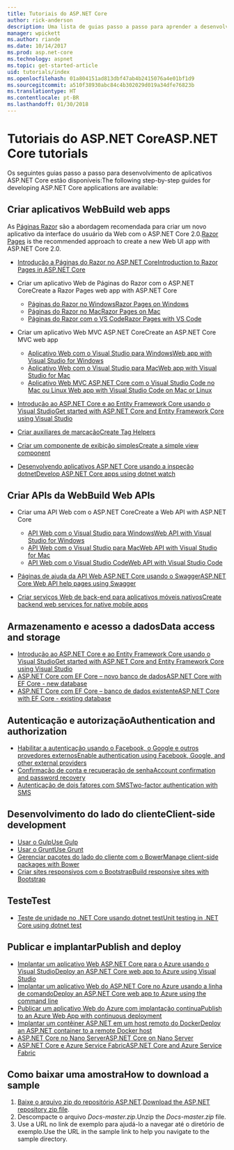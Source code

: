 ```yaml
---
title: Tutoriais do ASP.NET Core
author: rick-anderson
description: Uma lista de guias passo a passo para aprender a desenvolver aplicativos ASP.NET Core.
manager: wpickett
ms.author: riande
ms.date: 10/14/2017
ms.prod: asp.net-core
ms.technology: aspnet
ms.topic: get-started-article
uid: tutorials/index
ms.openlocfilehash: 01a804151ad813dbf47ab4b2415076a4e01bf1d9
ms.sourcegitcommit: a510f38930abc84c4b302029d019a34dfe76823b
ms.translationtype: HT
ms.contentlocale: pt-BR
ms.lasthandoff: 01/30/2018
---
```

# <a name="aspnet-core-tutorials"></a><span data-ttu-id="75bf3-103">Tutoriais do ASP.NET Core</span><span class="sxs-lookup"><span data-stu-id="75bf3-103">ASP.NET Core tutorials</span></span>

<span data-ttu-id="75bf3-104">Os seguintes guias passo a passo para desenvolvimento de aplicativos ASP.NET Core estão disponíveis:</span><span class="sxs-lookup"><span data-stu-id="75bf3-104">The following step-by-step guides for developing ASP.NET Core applications are available:</span></span>

## <a name="build-web-apps"></a><span data-ttu-id="75bf3-105">Criar aplicativos Web</span><span class="sxs-lookup"><span data-stu-id="75bf3-105">Build web apps</span></span>

<span data-ttu-id="75bf3-106">As [Páginas Razor](xref:mvc/razor-pages/index) são a abordagem recomendada para criar um novo aplicativo da interface do usuário da Web com o ASP.NET Core 2.0.</span><span class="sxs-lookup"><span data-stu-id="75bf3-106">[Razor Pages](xref:mvc/razor-pages/index) is the recommended approach to create a new Web UI app with ASP.NET Core 2.0.</span></span>

* [<span data-ttu-id="75bf3-107">Introdução a Páginas do Razor no ASP.NET Core</span><span class="sxs-lookup"><span data-stu-id="75bf3-107">Introduction to Razor Pages in ASP.NET Core</span></span>](xref:mvc/razor-pages/index)
* <span data-ttu-id="75bf3-108">Criar um aplicativo Web de Páginas do Razor com o ASP.NET Core</span><span class="sxs-lookup"><span data-stu-id="75bf3-108">Create a Razor Pages web app with ASP.NET Core</span></span>

   * [<span data-ttu-id="75bf3-109">Páginas do Razor no Windows</span><span class="sxs-lookup"><span data-stu-id="75bf3-109">Razor Pages on Windows</span></span>](xref:tutorials/razor-pages/index)
   * [<span data-ttu-id="75bf3-110">Páginas do Razor no Mac</span><span class="sxs-lookup"><span data-stu-id="75bf3-110">Razor Pages on Mac</span></span>](xref:tutorials/razor-pages-mac/index)
   * [<span data-ttu-id="75bf3-111">Páginas do Razor com o VS Code</span><span class="sxs-lookup"><span data-stu-id="75bf3-111">Razor Pages with VS Code</span></span>](xref:tutorials/razor-pages-vsc/index)  

* <span data-ttu-id="75bf3-112">Criar um aplicativo Web MVC ASP.NET Core</span><span class="sxs-lookup"><span data-stu-id="75bf3-112">Create an ASP.NET Core MVC web app</span></span>

   * [<span data-ttu-id="75bf3-113">Aplicativo Web com o Visual Studio para Windows</span><span class="sxs-lookup"><span data-stu-id="75bf3-113">Web app with Visual Studio for Windows</span></span>](first-mvc-app/index.md)
   * [<span data-ttu-id="75bf3-114">Aplicativo Web com o Visual Studio para Mac</span><span class="sxs-lookup"><span data-stu-id="75bf3-114">Web app with Visual Studio for Mac</span></span>](first-mvc-app-mac/index.md)
   * [<span data-ttu-id="75bf3-115">Aplicativo Web MVC ASP.NET Core com o Visual Studio Code no Mac ou Linux </span><span class="sxs-lookup"><span data-stu-id="75bf3-115">Web app with Visual Studio Code on Mac or Linux</span></span>](first-mvc-app-xplat/index.md)

* [<span data-ttu-id="75bf3-116">Introdução ao ASP.NET Core e ao Entity Framework Core usando o Visual Studio</span><span class="sxs-lookup"><span data-stu-id="75bf3-116">Get started with ASP.NET Core and Entity Framework Core using Visual Studio</span></span>](../data/ef-mvc/index.md)
* [<span data-ttu-id="75bf3-117">Criar auxiliares de marcação</span><span class="sxs-lookup"><span data-stu-id="75bf3-117">Create Tag Helpers</span></span>](../mvc/views/tag-helpers/authoring.md)
* [<span data-ttu-id="75bf3-118">Criar um componente de exibição simples</span><span class="sxs-lookup"><span data-stu-id="75bf3-118">Create a simple view component</span></span>](../mvc/views/view-components.md#walkthrough-creating-a-simple-view-component)
* [<span data-ttu-id="75bf3-119">Desenvolvendo aplicativos ASP.NET Core usando a inspeção dotnet</span><span class="sxs-lookup"><span data-stu-id="75bf3-119">Develop ASP.NET Core apps using dotnet watch</span></span>](dotnet-watch.md)

## <a name="build-web-apis"></a><span data-ttu-id="75bf3-120">Criar APIs da Web</span><span class="sxs-lookup"><span data-stu-id="75bf3-120">Build Web APIs</span></span>
* <span data-ttu-id="75bf3-121">Criar uma API Web com o ASP.NET Core</span><span class="sxs-lookup"><span data-stu-id="75bf3-121">Create a Web API with ASP.NET Core</span></span>

  * [<span data-ttu-id="75bf3-122">API Web com o Visual Studio para Windows</span><span class="sxs-lookup"><span data-stu-id="75bf3-122">Web API with Visual Studio for Windows</span></span>](first-web-api.md)
  * [<span data-ttu-id="75bf3-123">API Web com o Visual Studio para Mac</span><span class="sxs-lookup"><span data-stu-id="75bf3-123">Web API with Visual Studio for Mac</span></span>](xref:tutorials/first-web-api-mac)
  * [<span data-ttu-id="75bf3-124">API Web com o Visual Studio Code</span><span class="sxs-lookup"><span data-stu-id="75bf3-124">Web API with Visual Studio Code</span></span>](web-api-vsc.md)
  
* [<span data-ttu-id="75bf3-125">Páginas de ajuda da API Web ASP.NET Core usando o Swagger</span><span class="sxs-lookup"><span data-stu-id="75bf3-125">ASP.NET Core Web API help pages using Swagger</span></span>](web-api-help-pages-using-swagger.md)
* [<span data-ttu-id="75bf3-126">Criar serviços Web de back-end para aplicativos móveis nativos</span><span class="sxs-lookup"><span data-stu-id="75bf3-126">Create backend web services for native mobile apps</span></span>](../mobile/native-mobile-backend.md)

## <a name="data-access-and-storage"></a><span data-ttu-id="75bf3-127">Armazenamento e acesso a dados</span><span class="sxs-lookup"><span data-stu-id="75bf3-127">Data access and storage</span></span>
* [<span data-ttu-id="75bf3-128">Introdução ao ASP.NET Core e ao Entity Framework Core usando o Visual Studio</span><span class="sxs-lookup"><span data-stu-id="75bf3-128">Get started with ASP.NET Core and Entity Framework Core using Visual Studio</span></span>](../data/ef-mvc/index.md)
* [<span data-ttu-id="75bf3-129">ASP.NET Core com EF Core – novo banco de dados</span><span class="sxs-lookup"><span data-stu-id="75bf3-129">ASP.NET Core with EF Core - new database</span></span>](https://docs.microsoft.com/ef/core/get-started/aspnetcore/new-db)
* [<span data-ttu-id="75bf3-130">ASP.NET Core com EF Core – banco de dados existente</span><span class="sxs-lookup"><span data-stu-id="75bf3-130">ASP.NET Core with EF Core - existing database</span></span>](https://docs.microsoft.com/ef/core/get-started/aspnetcore/existing-db)

## <a name="authentication-and-authorization"></a><span data-ttu-id="75bf3-131">Autenticação e autorização</span><span class="sxs-lookup"><span data-stu-id="75bf3-131">Authentication and authorization</span></span>
* [<span data-ttu-id="75bf3-132">Habilitar a autenticação usando o Facebook, o Google e outros provedores externos</span><span class="sxs-lookup"><span data-stu-id="75bf3-132">Enable authentication using Facebook, Google, and other external providers</span></span>](../security/authentication/social/index.md)
* [<span data-ttu-id="75bf3-133">Confirmação de conta e recuperação de senha</span><span class="sxs-lookup"><span data-stu-id="75bf3-133">Account confirmation and password recovery</span></span>](../security/authentication/accconfirm.md)
* [<span data-ttu-id="75bf3-134">Autenticação de dois fatores com SMS</span><span class="sxs-lookup"><span data-stu-id="75bf3-134">Two-factor authentication with SMS</span></span>](../security/authentication/2fa.md)

## <a name="client-side-development"></a><span data-ttu-id="75bf3-135">Desenvolvimento do lado do cliente</span><span class="sxs-lookup"><span data-stu-id="75bf3-135">Client-side development</span></span>
* [<span data-ttu-id="75bf3-136">Usar o Gulp</span><span class="sxs-lookup"><span data-stu-id="75bf3-136">Use Gulp</span></span>](../client-side/using-gulp.md)
* [<span data-ttu-id="75bf3-137">Usar o Grunt</span><span class="sxs-lookup"><span data-stu-id="75bf3-137">Use Grunt</span></span>](../client-side/using-grunt.md)
* [<span data-ttu-id="75bf3-138">Gerenciar pacotes do lado do cliente com o Bower</span><span class="sxs-lookup"><span data-stu-id="75bf3-138">Manage client-side packages with Bower</span></span>](../client-side/bower.md)
* [<span data-ttu-id="75bf3-139">Criar sites responsivos com o Bootstrap</span><span class="sxs-lookup"><span data-stu-id="75bf3-139">Build responsive sites with Bootstrap</span></span>](../client-side/bootstrap.md)

## <a name="test"></a><span data-ttu-id="75bf3-140">Teste</span><span class="sxs-lookup"><span data-stu-id="75bf3-140">Test</span></span>
* [<span data-ttu-id="75bf3-141">Teste de unidade no .NET Core usando dotnet test</span><span class="sxs-lookup"><span data-stu-id="75bf3-141">Unit testing in .NET Core using dotnet test</span></span>](https://docs.microsoft.com/dotnet/articles/core/testing/unit-testing-with-dotnet-test)

## <a name="publish-and-deploy"></a><span data-ttu-id="75bf3-142">Publicar e implantar</span><span class="sxs-lookup"><span data-stu-id="75bf3-142">Publish and deploy</span></span>
* [<span data-ttu-id="75bf3-143">Implantar um aplicativo Web ASP.NET Core para o Azure usando o Visual Studio</span><span class="sxs-lookup"><span data-stu-id="75bf3-143">Deploy an ASP.NET Core web app to Azure using Visual Studio</span></span>](publish-to-azure-webapp-using-vs.md)
* [<span data-ttu-id="75bf3-144">Implantar um aplicativo Web do ASP.NET Core no Azure usando a linha de comando</span><span class="sxs-lookup"><span data-stu-id="75bf3-144">Deploy an ASP.NET Core web app to Azure using the command line</span></span>](publish-to-azure-webapp-using-cli.md)
* [<span data-ttu-id="75bf3-145">Publicar um aplicativo Web do Azure com implantação contínua</span><span class="sxs-lookup"><span data-stu-id="75bf3-145">Publish to an Azure Web App with continuous deployment</span></span>](xref:host-and-deploy/azure-apps/azure-continuous-deployment)
* [<span data-ttu-id="75bf3-146">Implantar um contêiner ASP.NET em um host remoto do Docker</span><span class="sxs-lookup"><span data-stu-id="75bf3-146">Deploy an ASP.NET container to a remote Docker host</span></span>](https://docs.microsoft.com/azure/vs-azure-tools-docker-hosting-web-apps-in-docker)
* [<span data-ttu-id="75bf3-147">ASP.NET Core no Nano Server</span><span class="sxs-lookup"><span data-stu-id="75bf3-147">ASP.NET Core on Nano Server</span></span>](nano-server.md)
* [<span data-ttu-id="75bf3-148">ASP.NET Core e Azure Service Fabric</span><span class="sxs-lookup"><span data-stu-id="75bf3-148">ASP.NET Core and Azure Service Fabric</span></span>](https://docs.microsoft.com/azure/service-fabric/service-fabric-add-a-web-frontend)

<a name="download"></a> 
## <a name="how-to-download-a-sample"></a><span data-ttu-id="75bf3-149">Como baixar uma amostra</span><span class="sxs-lookup"><span data-stu-id="75bf3-149">How to download a sample</span></span>
1. <span data-ttu-id="75bf3-150">[Baixe o arquivo zip do repositório ASP.NET](https://codeload.github.com/aspnet/Docs/zip/master).</span><span class="sxs-lookup"><span data-stu-id="75bf3-150">[Download the ASP.NET repository zip file](https://codeload.github.com/aspnet/Docs/zip/master).</span></span>
1. <span data-ttu-id="75bf3-151">Descompacte o arquivo *Docs-master.zip*.</span><span class="sxs-lookup"><span data-stu-id="75bf3-151">Unzip the *Docs-master.zip* file.</span></span>
1. <span data-ttu-id="75bf3-152">Use a URL no link de exemplo para ajudá-lo a navegar até o diretório de exemplo.</span><span class="sxs-lookup"><span data-stu-id="75bf3-152">Use the URL in the sample link to help you navigate to the sample directory.</span></span> 

